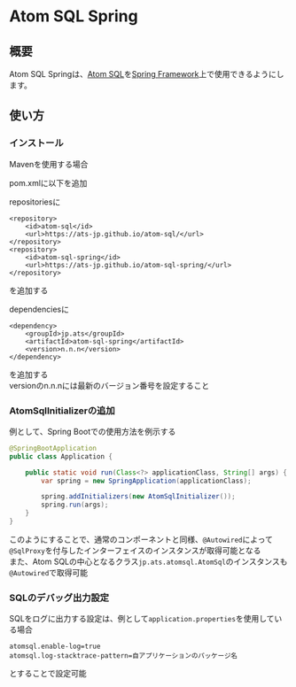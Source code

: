 # Atom SQL Spring

## 概要
Atom SQL Springは、[Atom SQL](https://github.com/ats-jp/atom-sql)を[Spring Framework](https://spring.io/)上で使用できるようにします。  

## 使い方
### インストール
Mavenを使用する場合  

pom.xmlに以下を追加  

repositoriesに  

```
<repository>
    <id>atom-sql</id>
    <url>https://ats-jp.github.io/atom-sql/</url>
</repository>
<repository>
    <id>atom-sql-spring</id>
    <url>https://ats-jp.github.io/atom-sql-spring/</url>
</repository>
```

を追加する

dependenciesに

```
<dependency>
    <groupId>jp.ats</groupId>
    <artifactId>atom-sql-spring</artifactId>
    <version>n.n.n</version>
</dependency>
```

を追加する  
versionのn.n.nには最新のバージョン番号を設定すること  

### AtomSqlInitializerの追加
例として、Spring Bootでの使用方法を例示する  

```java
@SpringBootApplication
public class Application {

    public static void run(Class<?> applicationClass, String[] args) {
        var spring = new SpringApplication(applicationClass);

        spring.addInitializers(new AtomSqlInitializer());
        spring.run(args);
    }
}
```

このようにすることで、通常のコンポーネントと同様、`@Autowired`によって`@SqlProxy`を付与したインターフェイスのインスタンスが取得可能となる  
また、Atom SQLの中心となるクラス`jp.ats.atomsql.AtomSql`のインスタンスも`@Autowired`で取得可能  

### SQLのデバッグ出力設定
SQLをログに出力する設定は、例として`application.properties`を使用している場合

```
atomsql.enable-log=true
atomsql.log-stacktrace-pattern=自アプリケーションのパッケージ名
```

とすることで設定可能
